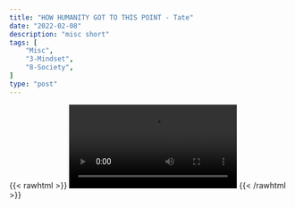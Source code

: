 ```yaml
---
title: "HOW HUMANITY GOT TO THIS POINT - Tate"
date: "2022-02-08"
description: "misc short"
tags: [
    "Misc",
    "3-Mindset",
    "8-Society",
]
type: "post"
---
```

{{< rawhtml >}}
    <video width="auto" height="auto" controls>
        <source src="https://clips.dev00ps.com/MISC/HOW%20HUMANITY%20GOT%20TO%20THIS%20POINT.mp4" type="video/mp4"> 
    </video>
{{< /rawhtml >}}